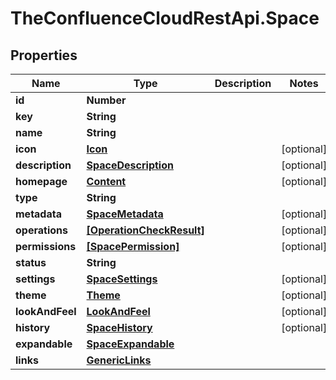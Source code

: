 # TheConfluenceCloudRestApi.Space

## Properties
Name | Type | Description | Notes
------------ | ------------- | ------------- | -------------
**id** | **Number** |  | 
**key** | **String** |  | 
**name** | **String** |  | 
**icon** | [**Icon**](Icon.md) |  | [optional] 
**description** | [**SpaceDescription**](SpaceDescription.md) |  | [optional] 
**homepage** | [**Content**](Content.md) |  | [optional] 
**type** | **String** |  | 
**metadata** | [**SpaceMetadata**](SpaceMetadata.md) |  | [optional] 
**operations** | [**[OperationCheckResult]**](OperationCheckResult.md) |  | [optional] 
**permissions** | [**[SpacePermission]**](SpacePermission.md) |  | [optional] 
**status** | **String** |  | 
**settings** | [**SpaceSettings**](SpaceSettings.md) |  | [optional] 
**theme** | [**Theme**](Theme.md) |  | [optional] 
**lookAndFeel** | [**LookAndFeel**](LookAndFeel.md) |  | [optional] 
**history** | [**SpaceHistory**](SpaceHistory.md) |  | [optional] 
**expandable** | [**SpaceExpandable**](SpaceExpandable.md) |  | 
**links** | [**GenericLinks**](GenericLinks.md) |  | 

